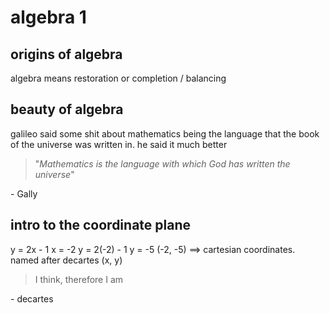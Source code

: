# algebra 1
## origins of algebra
algebra means restoration or completion / balancing
## beauty of algebra
galileo said some shit about mathematics being the language that the book of the universe was written in. he said it much better
> "_Mathematics is the language with which God has written the universe_"

\- Gally
## intro to the coordinate plane
y = 2x - 1
x = -2
y = 2(-2) - 1
y = -5
(-2, -5) ==> cartesian coordinates. named after decartes (x, y)
> I think, therefore I am

\- decartes


